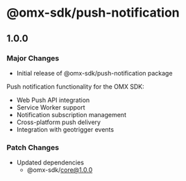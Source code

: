 # @omx-sdk/push-notification

## 1.0.0

### Major Changes

- Initial release of @omx-sdk/push-notification package

Push notification functionality for the OMX SDK:
- Web Push API integration
- Service Worker support
- Notification subscription management
- Cross-platform push delivery
- Integration with geotrigger events

### Patch Changes

- Updated dependencies
  - @omx-sdk/core@1.0.0
